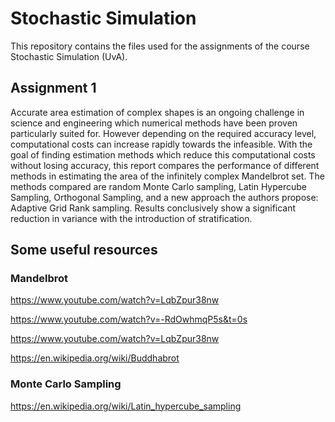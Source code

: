 # Stochastic Simulation
This repository contains the files used for the assignments of the course Stochastic Simulation (UvA).

## Assignment 1

Accurate area estimation of complex shapes is an ongoing challenge in science and engineering which numerical methods have been proven particularly suited for. However depending on the required accuracy level, computational costs can increase rapidly towards the infeasible. With the goal of finding estimation methods which reduce this computational costs without losing accuracy, this report compares the performance of different methods in estimating the area of the infinitely complex Mandelbrot set. The methods compared are random Monte Carlo sampling, Latin Hypercube Sampling, Orthogonal Sampling, and a new approach the authors propose: Adaptive Grid Rank sampling. Results conclusively show a significant reduction in variance with the introduction of stratification.

## Some useful resources
### Mandelbrot
https://www.youtube.com/watch?v=LqbZpur38nw

https://www.youtube.com/watch?v=-RdOwhmqP5s&t=0s

https://www.youtube.com/watch?v=LqbZpur38nw

https://en.wikipedia.org/wiki/Buddhabrot

### Monte Carlo Sampling
https://en.wikipedia.org/wiki/Latin_hypercube_sampling
